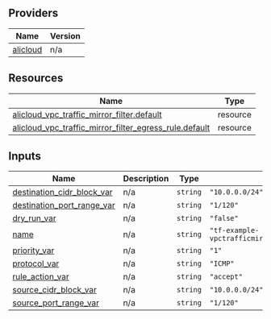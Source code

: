 <!-- BEGIN_TF_DOCS -->
## Providers

| Name | Version |
|------|---------|
| <a name="provider_alicloud"></a> [alicloud](#provider\_alicloud) | n/a |

## Resources

| Name | Type |
|------|------|
| [alicloud_vpc_traffic_mirror_filter.default](https://registry.terraform.io/providers/hashicorp/alicloud/latest/docs/resources/vpc_traffic_mirror_filter) | resource |
| [alicloud_vpc_traffic_mirror_filter_egress_rule.default](https://registry.terraform.io/providers/hashicorp/alicloud/latest/docs/resources/vpc_traffic_mirror_filter_egress_rule) | resource |

## Inputs

| Name | Description | Type | Default | Required |
|------|-------------|------|---------|:--------:|
| <a name="input_destination_cidr_block_var"></a> [destination\_cidr\_block\_var](#input\_destination\_cidr\_block\_var) | n/a | `string` | `"10.0.0.0/24"` | no |
| <a name="input_destination_port_range_var"></a> [destination\_port\_range\_var](#input\_destination\_port\_range\_var) | n/a | `string` | `"1/120"` | no |
| <a name="input_dry_run_var"></a> [dry\_run\_var](#input\_dry\_run\_var) | n/a | `string` | `"false"` | no |
| <a name="input_name"></a> [name](#input\_name) | n/a | `string` | `"tf-example-vpctrafficmirrorfilteregressrule31941"` | no |
| <a name="input_priority_var"></a> [priority\_var](#input\_priority\_var) | n/a | `string` | `"1"` | no |
| <a name="input_protocol_var"></a> [protocol\_var](#input\_protocol\_var) | n/a | `string` | `"ICMP"` | no |
| <a name="input_rule_action_var"></a> [rule\_action\_var](#input\_rule\_action\_var) | n/a | `string` | `"accept"` | no |
| <a name="input_source_cidr_block_var"></a> [source\_cidr\_block\_var](#input\_source\_cidr\_block\_var) | n/a | `string` | `"10.0.0.0/24"` | no |
| <a name="input_source_port_range_var"></a> [source\_port\_range\_var](#input\_source\_port\_range\_var) | n/a | `string` | `"1/120"` | no |
<!-- END_TF_DOCS -->    